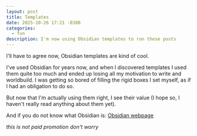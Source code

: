 ```yaml
---
layout: post
title: Templates
date: 2025-10-26 17:21 -0300
categories:
  - fun
description: I'm now using Obsidian templates to run these posts
---
```

I'll have to agree now, Obsidian templates are kind of cool.

I've used Obsidian for years now, and when I discovered templates I used them quite too much and ended up losing all my motivation to write and worldbuild. I was getting so bored of filling the rigid boxes I set myself, as if I had an obligation to do so.

But now that I'm actually using them right, I see their value (I hope so, I haven't really read anything about them yet).

And if you do not know what Obsidian is: [Obsidian webpage](https://obsidian.md/)

*this is not paid promotion don't worry*